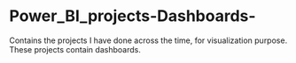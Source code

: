 # Power_BI_projects-Dashboards-
Contains the projects I have done across the time, for visualization purpose. These projects contain dashboards.
